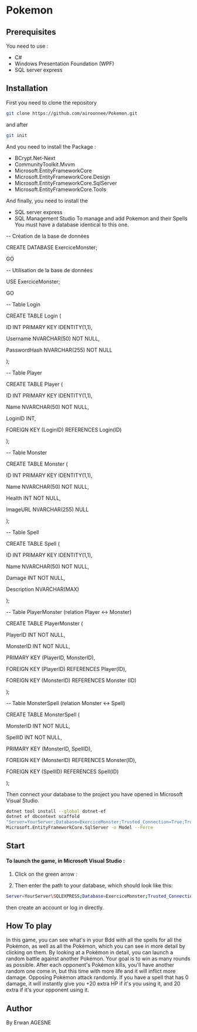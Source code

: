 
# Pokemon

## Prerequisites
You need to use :  
* C#  
* Windows Presentation Foundation (WPF)
* SQL server express  
  


## Installation
First you need to clone the repository  
```bash
git clone https://github.com/airoonnee/Pokemon.git
```  
and after 
```bash
git init
```
And you need to install the Package :



* BCrypt.Net-Next
* CommunityToolkit.Mvvm
* Microsoft.EntityFrameworkCore
* Microsoft.EntityFrameworkCore.Design
* Microsoft.EntityFrameworkCore.SqlServer
* Microsoft.EntityFrameworkCore.Tools


And finally, you need to install the 
* SQL server express
* SQL Management Studio
To manage and add Pokemon and their Spells
You must have a database identical to this one.

-- Création de la base de données

CREATE DATABASE ExerciceMonster;

GO

-- Utilisation de la base de données

USE ExerciceMonster;

GO

-- Table Login

CREATE TABLE Login (

ID INT PRIMARY KEY IDENTITY(1,1),

Username NVARCHAR(50) NOT NULL,

PasswordHash NVARCHAR(255) NOT NULL

);

-- Table Player

CREATE TABLE Player (

ID INT PRIMARY KEY IDENTITY(1,1),

Name NVARCHAR(50) NOT NULL,

LoginID INT,

FOREIGN KEY (LoginID) REFERENCES Login(ID)

);

-- Table Monster

CREATE TABLE Monster (

ID INT PRIMARY KEY IDENTITY(1,1),

Name NVARCHAR(50) NOT NULL,

Health INT NOT NULL,

ImageURL NVARCHAR(255) NULL

);

-- Table Spell

CREATE TABLE Spell (

ID INT PRIMARY KEY IDENTITY(1,1),

Name NVARCHAR(50) NOT NULL,

Damage INT NOT NULL,

Description NVARCHAR(MAX)

);

-- Table PlayerMonster (relation Player <-> Monster)

CREATE TABLE PlayerMonster (

PlayerID INT NOT NULL,

MonsterID INT NOT NULL,

PRIMARY KEY (PlayerID, MonsterID),

FOREIGN KEY (PlayerID) REFERENCES Player(ID),

FOREIGN KEY (MonsterID) REFERENCES Monster
(ID)

);

-- Table MonsterSpell (relation Monster <-> 
Spell)

CREATE TABLE MonsterSpell (

MonsterID INT NOT NULL,

SpellID INT NOT NULL,

PRIMARY KEY (MonsterID, SpellID),

FOREIGN KEY (MonsterID) REFERENCES Monster(ID),

FOREIGN KEY (SpellID) REFERENCES Spell(ID)

);


Then connect your database to the project you have opened in Microsoft Visual Studio.
```bash
dotnet tool install --global dotnet-ef
dotnet ef dbcontext scaffold
"Server=YourServer;Database=ExerciceMonster;Trusted_Connection=True;TrustServerCertificate=True;"
Microsoft.EntityFrameworkCore.SqlServer -o Model --Force
```

## Start


#### To launch the game, in Microsoft Visual Studio :  
1) Click on the green arrow  :

2) Then enter the path to your database, which should look like this:
```bash
Server=YourServer\SQLEXPRESS;Database=ExerciceMonster;Trusted_Connection=True;TrustServerCertificate=True;
```
then create an account or log in directly.

## How To play

In this game, you can see what's in your Bdd with all the spells for all the Pokémon, as well as all the Pokémon, which you can see in more detail by clicking on them. By looking at a Pokémon in detail, you can launch a random battle against another Pokémon. Your goal is to win as many rounds as possible. After each opponent's Pokémon kills, you'll have another random one come in, but this time with more life and it will inflict more damage. Opposing Pokémon attack randomly. If you have a spell that has 0 damage, it will instantly give you +20 extra HP if it's you using it, and 20 extra if it's your opponent using it.





## Author
By Erwan AGESNE
